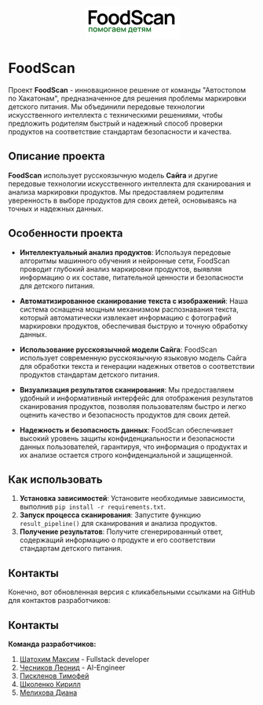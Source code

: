 <p align="center">
  <img src="foodscan_logo.png">
</p>

# FoodScan

Проект **FoodScan** - инновационное решение от команды "Автостопом по Хакатонам", предназначенное для решения проблемы маркировки детского питания. Мы объединили передовые технологии искусственного интеллекта с техническими решениями, чтобы предложить родителям быстрый и надежный способ проверки продуктов на соответствие стандартам безопасности и качества.

## Описание проекта

**FoodScan** использует русскоязычную модель **Сайга** и другие передовые технологии искусственного интеллекта для сканирования и анализа маркировки продуктов. Мы предоставляем родителям уверенность в выборе продуктов для своих детей, основываясь на точных и надежных данных.

## Особенности проекта

- **Интеллектуальный анализ продуктов**: Используя передовые алгоритмы машинного обучения и нейронные сети, FoodScan проводит глубокий анализ маркировки продуктов, выявляя информацию о их составе, питательной ценности и безопасности для детского питания.

- **Автоматизированное сканирование текста с изображений**: Наша система оснащена мощным механизмом распознавания текста, который автоматически извлекает информацию с фотографий маркировки продуктов, обеспечивая быструю и точную обработку данных.

- **Использование русскоязычной модели Сайга**: FoodScan использует современную русскоязычную языковую модель Сайга для обработки текста и генерации надежных ответов о соответствии продуктов стандартам детского питания.

- **Визуализация результатов сканирования**: Мы предоставляем удобный и информативный интерфейс для отображения результатов сканирования продуктов, позволяя пользователям быстро и легко оценить качество и безопасность продуктов для своих детей.

- **Надежность и безопасность данных**: FoodScan обеспечивает высокий уровень защиты конфиденциальности и безопасности данных пользователей, гарантируя, что информация о продуктах и их анализе остается строго конфиденциальной и защищенной.

## Как использовать

1. **Установка зависимостей**: Установите необходимые зависимости, выполнив `pip install -r requirements.txt`.
2. **Запуск процесса сканирования**: Запустите функцию `result_pipeline()` для сканирования и анализа продуктов.
3. **Получение результатов**: Получите сгенерированный ответ, содержащий информацию о продукте и его соответствии стандартам детского питания.

## Контакты

Конечно, вот обновленная версия с кликабельными ссылками на GitHub для контактов разработчиков:

## Контакты

**Команда разработчиков:**
1. [Шатохим Максим](https://github.com/MRX1078) - Fullstack developer
2. [Чесников Леонид](https://github.com/RebelRaider) - AI-Engineer
3. [Пискленов Тимофей](https://github.com/PocketBrain)
4. [Школенко Кирилл](https://github.com/Ykropchick)
5. [Мелихова Диана](https://github.com/)
